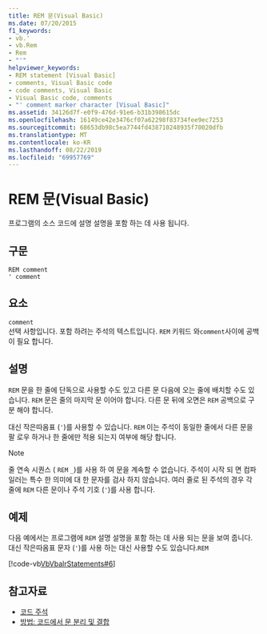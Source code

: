 ```yaml
---
title: REM 문(Visual Basic)
ms.date: 07/20/2015
f1_keywords:
- vb.'
- vb.Rem
- Rem
- "'"
helpviewer_keywords:
- REM statement [Visual Basic]
- comments, Visual Basic code
- code comments, Visual Basic
- Visual Basic code, comments
- "' comment marker character [Visual Basic]"
ms.assetid: 34126d7f-e0f9-476d-91e6-b31b398615dc
ms.openlocfilehash: 16149ce42e3476cf07a62298f83734fee9ec7253
ms.sourcegitcommit: 68653db98c5ea7744fd438710248935f70020dfb
ms.translationtype: MT
ms.contentlocale: ko-KR
ms.lasthandoff: 08/22/2019
ms.locfileid: "69957769"
---
```

# <a name="rem-statement-visual-basic"></a>REM 문(Visual Basic)
프로그램의 소스 코드에 설명 설명을 포함 하는 데 사용 됩니다.  
  
## <a name="syntax"></a>구문  
  
```  
REM comment  
' comment  
```  
  
## <a name="parts"></a>요소  
 `comment`  
 선택 사항입니다. 포함 하려는 주석의 텍스트입니다. `REM` 키워드 와`comment`사이에 공백이 필요 합니다.  
  
## <a name="remarks"></a>설명  
 `REM` 문을 한 줄에 단독으로 사용할 수도 있고 다른 문 다음에 오는 줄에 배치할 수도 있습니다. `REM` 문은 줄의 마지막 문 이어야 합니다. 다른 문 뒤에 오면은 `REM` 공백으로 구분 해야 합니다.  
  
 대신 작은따옴표 (`'`)를 사용할 수 있습니다. `REM` 이는 주석이 동일한 줄에서 다른 문을 팔 로우 하거나 한 줄에만 적용 되는지 여부에 해당 합니다.  
  
> [!NOTE]
> 줄 연속 시퀀스 ( `REM` `_`)를 사용 하 여 문을 계속할 수 없습니다. 주석이 시작 되 면 컴파일러는 특수 한 의미에 대 한 문자를 검사 하지 않습니다. 여러 줄로 된 주석의 경우 각 줄에 `REM` 다른 문이나 주석 기호 (`'`)를 사용 합니다.  
  
## <a name="example"></a>예제  
 다음 예에서는 프로그램에 `REM` 설명 설명을 포함 하는 데 사용 되는 문을 보여 줍니다. 대신 작은따옴표 문자 (`'`)를 사용 하는 대신 사용할 수도 있습니다.`REM`  
  
 [!code-vb[VbVbalrStatements#6](~/samples/snippets/visualbasic/VS_Snippets_VBCSharp/VbVbalrStatements/VB/Class1.vb#6)]  
  
## <a name="see-also"></a>참고자료

- [코드 주석](../../../visual-basic/programming-guide/program-structure/comments-in-code.md)
- [방법: 코드에서 문 분리 및 결합](../../../visual-basic/programming-guide/program-structure/how-to-break-and-combine-statements-in-code.md)
